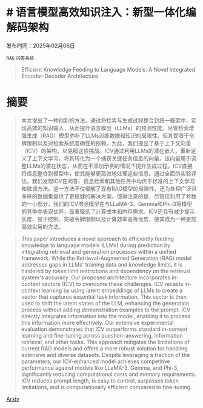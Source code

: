 # # 语言模型高效知识注入：新型一体化编解码架构

发布时间：2025年02月06日

`RAG` `问答系统`

> Efficient Knowledge Feeding to Language Models: A Novel Integrated Encoder-Decoder Architecture

# 摘要

> 本文提出了一种创新的方法，通过将检索与生成过程整合到统一框架中，实现高效的知识输入，从而提升语言模型（LLMs）的预测性能。尽管检索增强生成（RAG）模型弥补了LLMs训练数据和知识的局限性，但其受限于令牌限制以及对检索系统准确性的依赖。为此，我们提出了基于上下文向量（ICV）的架构，以克服这些挑战。ICV通过利用LLMs的潜在嵌入，重新定义了上下文学习，将其转化为一个捕获关键任务信息的向量。该向量用于调整LLMs的潜在状态，从而在不添加示例的情况下提升生成过程。ICV直接将信息整合到模型中，使其能够更高效地处理这些信息。通过全面的实验评估，我们发现ICV在问答、信息检索和其他任务中均优于标准的上下文学习和微调方法。这一方法不仅缓解了现有RAG模型的局限性，还为处理广泛且多样的数据集提供了更稳健的解决方案。值得注意的是，尽管仅利用了参数的一小部分，我们的ICV增强模型在与LLaMA-3、Gemma和Phi-3等模型的竞争中表现优异，显著降低了计算成本和内存需求。ICV还具有减少提示长度、易于控制、突破令牌限制以及计算效率高等优势，使其成为一种更加高效实用的方法。

> This paper introduces a novel approach to efficiently feeding knowledge to language models (LLMs) during prediction by integrating retrieval and generation processes within a unified framework. While the Retrieval-Augmented Generation (RAG) model addresses gaps in LLMs' training data and knowledge limits, it is hindered by token limit restrictions and dependency on the retrieval system's accuracy. Our proposed architecture incorporates in-context vectors (ICV) to overcome these challenges. ICV recasts in-context learning by using latent embeddings of LLMs to create a vector that captures essential task information. This vector is then used to shift the latent states of the LLM, enhancing the generation process without adding demonstration examples to the prompt. ICV directly integrates information into the model, enabling it to process this information more effectively. Our extensive experimental evaluation demonstrates that ICV outperforms standard in-context learning and fine-tuning across question-answering, information retrieval, and other tasks. This approach mitigates the limitations of current RAG models and offers a more robust solution for handling extensive and diverse datasets. Despite leveraging a fraction of the parameters, our ICV-enhanced model achieves competitive performance against models like LLaMA-3, Gemma, and Phi-3, significantly reducing computational costs and memory requirements. ICV reduces prompt length, is easy to control, surpasses token limitations, and is computationally efficient compared to fine-tuning.

[Arxiv](https://arxiv.org/abs/2502.05233)